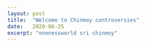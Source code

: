 ```yaml
---
layout: post
title:  "Welcome to Chinmoy controversies"
date:   2020-06-25
excerpt: "onenessworld sri chinmoy"
---
```

